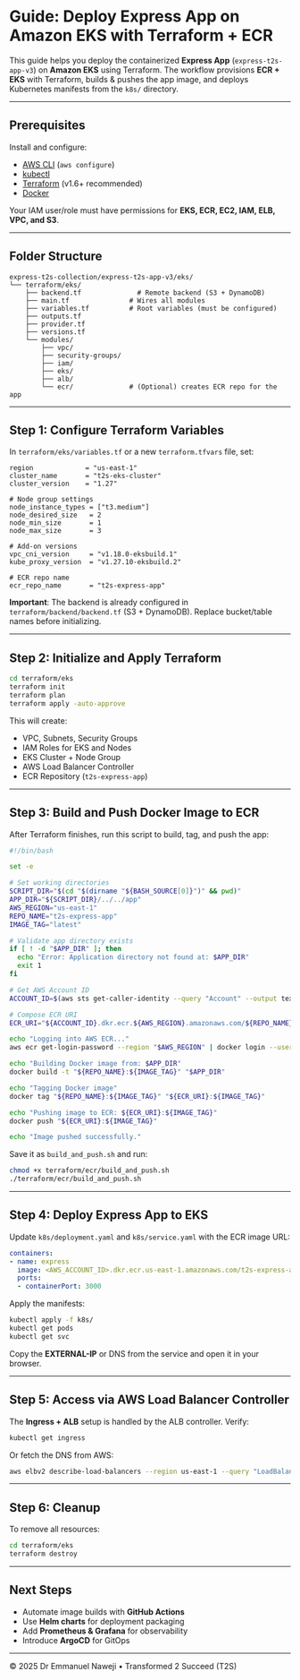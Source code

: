 # Guide: Deploy Express App on Amazon EKS with Terraform + ECR

This guide helps you deploy the containerized **Express App** (`express-t2s-app-v3`) on **Amazon EKS** using Terraform. The workflow provisions **ECR + EKS** with Terraform, builds & pushes the app image, and deploys Kubernetes manifests from the `k8s/` directory.  

---

## Prerequisites

Install and configure:

- [AWS CLI](https://docs.aws.amazon.com/cli/) (`aws configure`)
- [kubectl](https://kubernetes.io/docs/tasks/tools/)
- [Terraform](https://developer.hashicorp.com/terraform/downloads) (v1.6+ recommended)
- [Docker](https://docs.docker.com/get-docker/)

Your IAM user/role must have permissions for **EKS, ECR, EC2, IAM, ELB, VPC, and S3**.

---

## Folder Structure

```text
express-t2s-collection/express-t2s-app-v3/eks/
└── terraform/eks/
    ├── backend.tf              # Remote backend (S3 + DynamoDB)
    ├── main.tf               # Wires all modules
    ├── variables.tf          # Root variables (must be configured)
    ├── outputs.tf
    ├── provider.tf
    ├── versions.tf
    └── modules/
        ├── vpc/
        ├── security-groups/
        ├── iam/
        ├── eks/
        ├── alb/
        └── ecr/              # (Optional) creates ECR repo for the app
```

---

## Step 1: Configure Terraform Variables

In `terraform/eks/variables.tf` or a new `terraform.tfvars` file, set:

```hcl
region             = "us-east-1"
cluster_name       = "t2s-eks-cluster"
cluster_version    = "1.27"

# Node group settings
node_instance_types = ["t3.medium"]
node_desired_size   = 2
node_min_size       = 1
node_max_size       = 3

# Add-on versions
vpc_cni_version     = "v1.18.0-eksbuild.1"
kube_proxy_version  = "v1.27.10-eksbuild.2"

# ECR repo name
ecr_repo_name       = "t2s-express-app"
```

**Important**: The backend is already configured in `terraform/backend/backend.tf` (S3 + DynamoDB). Replace bucket/table names before initializing.

---

## Step 2: Initialize and Apply Terraform

```bash
cd terraform/eks
terraform init
terraform plan
terraform apply -auto-approve
```

This will create:

- VPC, Subnets, Security Groups  
- IAM Roles for EKS and Nodes  
- EKS Cluster + Node Group  
- AWS Load Balancer Controller  
- ECR Repository (`t2s-express-app`)  

---

## Step 3: Build and Push Docker Image to ECR

After Terraform finishes, run this script to build, tag, and push the app:

```bash
#!/bin/bash

set -e

# Set working directories
SCRIPT_DIR="$(cd "$(dirname "${BASH_SOURCE[0]}")" && pwd)"
APP_DIR="${SCRIPT_DIR}/../../app"
AWS_REGION="us-east-1"
REPO_NAME="t2s-express-app"
IMAGE_TAG="latest"

# Validate app directory exists
if [ ! -d "$APP_DIR" ]; then
  echo "Error: Application directory not found at: $APP_DIR"
  exit 1
fi

# Get AWS Account ID
ACCOUNT_ID=$(aws sts get-caller-identity --query "Account" --output text)

# Compose ECR URI
ECR_URI="${ACCOUNT_ID}.dkr.ecr.${AWS_REGION}.amazonaws.com/${REPO_NAME}"

echo "Logging into AWS ECR..."
aws ecr get-login-password --region "$AWS_REGION" | docker login --username AWS --password-stdin "$ECR_URI"

echo "Building Docker image from: $APP_DIR"
docker build -t "${REPO_NAME}:${IMAGE_TAG}" "$APP_DIR"

echo "Tagging Docker image"
docker tag "${REPO_NAME}:${IMAGE_TAG}" "${ECR_URI}:${IMAGE_TAG}"

echo "Pushing image to ECR: ${ECR_URI}:${IMAGE_TAG}"
docker push "${ECR_URI}:${IMAGE_TAG}"

echo "Image pushed successfully."
```

Save it as `build_and_push.sh` and run:

```bash
chmod +x terraform/ecr/build_and_push.sh
./terraform/ecr/build_and_push.sh
```

---

## Step 4: Deploy Express App to EKS

Update `k8s/deployment.yaml` and `k8s/service.yaml` with the ECR image URL:

```yaml
containers:
- name: express
  image: <AWS_ACCOUNT_ID>.dkr.ecr.us-east-1.amazonaws.com/t2s-express-app:latest
  ports:
  - containerPort: 3000
```

Apply the manifests:

```bash
kubectl apply -f k8s/
kubectl get pods
kubectl get svc
```

Copy the **EXTERNAL-IP** or DNS from the service and open it in your browser.

---

## Step 5: Access via AWS Load Balancer Controller

The **Ingress + ALB** setup is handled by the ALB controller. Verify:

```bash
kubectl get ingress
```

Or fetch the DNS from AWS:

```bash
aws elbv2 describe-load-balancers --region us-east-1 --query "LoadBalancers[].DNSName"
```

---

## Step 6: Cleanup

To remove all resources:

```bash
cd terraform/eks
terraform destroy
```

---

## Next Steps

- Automate image builds with **GitHub Actions**  
- Use **Helm charts** for deployment packaging  
- Add **Prometheus & Grafana** for observability  
- Introduce **ArgoCD** for GitOps  

---

© 2025 Dr Emmanuel Naweji • Transformed 2 Succeed (T2S)
